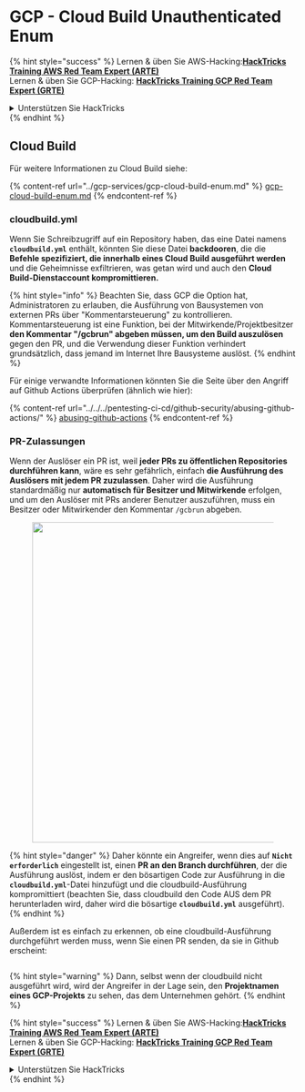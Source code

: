# GCP - Cloud Build Unauthenticated Enum

{% hint style="success" %}
Lernen & üben Sie AWS-Hacking:<img src="/.gitbook/assets/image.png" alt="" data-size="line">[**HackTricks Training AWS Red Team Expert (ARTE)**](https://training.hacktricks.xyz/courses/arte)<img src="/.gitbook/assets/image.png" alt="" data-size="line">\
Lernen & üben Sie GCP-Hacking: <img src="/.gitbook/assets/image (2).png" alt="" data-size="line">[**HackTricks Training GCP Red Team Expert (GRTE)**<img src="/.gitbook/assets/image (2).png" alt="" data-size="line">](https://training.hacktricks.xyz/courses/grte)

<details>

<summary>Unterstützen Sie HackTricks</summary>

* Überprüfen Sie die [**Abonnementpläne**](https://github.com/sponsors/carlospolop)!
* **Treten Sie der** 💬 [**Discord-Gruppe**](https://discord.gg/hRep4RUj7f) oder der [**Telegram-Gruppe**](https://t.me/peass) bei oder **folgen** Sie uns auf **Twitter** 🐦 [**@hacktricks\_live**](https://twitter.com/hacktricks\_live)**.**
* **Teilen Sie Hacking-Tricks, indem Sie PRs an die** [**HackTricks**](https://github.com/carlospolop/hacktricks) und [**HackTricks Cloud**](https://github.com/carlospolop/hacktricks-cloud) GitHub-Repositories einreichen.

</details>
{% endhint %}

## Cloud Build

Für weitere Informationen zu Cloud Build siehe:

{% content-ref url="../gcp-services/gcp-cloud-build-enum.md" %}
[gcp-cloud-build-enum.md](../gcp-services/gcp-cloud-build-enum.md)
{% endcontent-ref %}

### cloudbuild.yml

Wenn Sie Schreibzugriff auf ein Repository haben, das eine Datei namens **`cloudbuild.yml`** enthält, könnten Sie diese Datei **backdooren**, die die **Befehle spezifiziert, die innerhalb eines Cloud Build ausgeführt werden** und die Geheimnisse exfiltrieren, was getan wird und auch den **Cloud Build-Dienstaccount kompromittieren.**

{% hint style="info" %}
Beachten Sie, dass GCP die Option hat, Administratoren zu erlauben, die Ausführung von Bausystemen von externen PRs über "Kommentarsteuerung" zu kontrollieren. Kommentarsteuerung ist eine Funktion, bei der Mitwirkende/Projektbesitzer **den Kommentar "/gcbrun" abgeben müssen, um den Build auszulösen** gegen den PR, und die Verwendung dieser Funktion verhindert grundsätzlich, dass jemand im Internet Ihre Bausysteme auslöst.
{% endhint %}

Für einige verwandte Informationen könnten Sie die Seite über den Angriff auf Github Actions überprüfen (ähnlich wie hier):

{% content-ref url="../../../pentesting-ci-cd/github-security/abusing-github-actions/" %}
[abusing-github-actions](../../../pentesting-ci-cd/github-security/abusing-github-actions/)
{% endcontent-ref %}

### PR-Zulassungen

Wenn der Auslöser ein PR ist, weil **jeder PRs zu öffentlichen Repositories durchführen kann**, wäre es sehr gefährlich, einfach **die Ausführung des Auslösers mit jedem PR zuzulassen**. Daher wird die Ausführung standardmäßig nur **automatisch für Besitzer und Mitwirkende** erfolgen, und um den Auslöser mit PRs anderer Benutzer auszuführen, muss ein Besitzer oder Mitwirkender den Kommentar `/gcbrun` abgeben.

<figure><img src="../../../.gitbook/assets/image (339).png" alt="" width="563"><figcaption></figcaption></figure>

{% hint style="danger" %}
Daher könnte ein Angreifer, wenn dies auf **`Nicht erforderlich`** eingestellt ist, einen **PR an den Branch durchführen**, der die Ausführung auslöst, indem er den bösartigen Code zur Ausführung in die **`cloudbuild.yml`**-Datei hinzufügt und die cloudbuild-Ausführung kompromittiert (beachten Sie, dass cloudbuild den Code AUS dem PR herunterladen wird, daher wird die bösartige **`cloudbuild.yml`** ausgeführt).
{% endhint %}

Außerdem ist es einfach zu erkennen, ob eine cloudbuild-Ausführung durchgeführt werden muss, wenn Sie einen PR senden, da sie in Github erscheint:

<figure><img src="../../../.gitbook/assets/image (340).png" alt=""><figcaption></figcaption></figure>

{% hint style="warning" %}
Dann, selbst wenn der cloudbuild nicht ausgeführt wird, wird der Angreifer in der Lage sein, den **Projektnamen eines GCP-Projekts** zu sehen, das dem Unternehmen gehört.
{% endhint %}

{% hint style="success" %}
Lernen & üben Sie AWS-Hacking:<img src="/.gitbook/assets/image.png" alt="" data-size="line">[**HackTricks Training AWS Red Team Expert (ARTE)**](https://training.hacktricks.xyz/courses/arte)<img src="/.gitbook/assets/image.png" alt="" data-size="line">\
Lernen & üben Sie GCP-Hacking: <img src="/.gitbook/assets/image (2).png" alt="" data-size="line">[**HackTricks Training GCP Red Team Expert (GRTE)**<img src="/.gitbook/assets/image (2).png" alt="" data-size="line">](https://training.hacktricks.xyz/courses/grte)

<details>

<summary>Unterstützen Sie HackTricks</summary>

* Überprüfen Sie die [**Abonnementpläne**](https://github.com/sponsors/carlospolop)!
* **Treten Sie der** 💬 [**Discord-Gruppe**](https://discord.gg/hRep4RUj7f) oder der [**Telegram-Gruppe**](https://t.me/peass) bei oder **folgen** Sie uns auf **Twitter** 🐦 [**@hacktricks\_live**](https://twitter.com/hacktricks\_live)**.**
* **Teilen Sie Hacking-Tricks, indem Sie PRs an die** [**HackTricks**](https://github.com/carlospolop/hacktricks) und [**HackTricks Cloud**](https://github.com/carlospolop/hacktricks-cloud) GitHub-Repositories einreichen.

</details>
{% endhint %}
